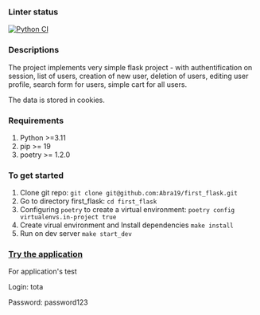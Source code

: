 ### Linter status
[![Python CI](https://github.com/Abra19/first_flask/actions/workflows/python_ci.yml/badge.svg)](https://github.com/Abra19/first_flask/actions/workflows/python_ci.yml)


### Descriptions
The project implements very simple flask project - with authentification on session, list of users, creation of new user, deletion of users, editing user profile, search form for users, simple cart for all users.

The data is stored in cookies.

### Requirements
1. Python >=3.11
2. pip >= 19
3. poetry >= 1.2.0

### To get started
1. Clone git repo:
  `git clone git@github.com:Abra19/first_flask.git`
2. Go to directory first_flask:
  `cd first_flask`
3.  Configuring `poetry` to create a virtual environment:
  `poetry config virtualenvs.in-project true`
4.  Create virual environment and Install dependencies
  `make install`
5. Run on dev server
  `make start_dev`


### [Try the application](https://first-flask-app-lbov.onrender.com/)

For application's test

Login: tota

Password: password123